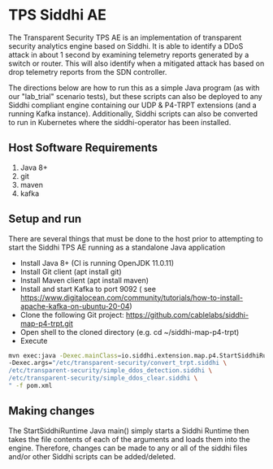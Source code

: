 # TPS Siddhi AE

The Transparent Security TPS AE is an implementation of transparent security
analytics engine based on Siddhi. It is able to identify a DDoS attack in about
1 second by examining telemetry reports generated by a switch or router. This
will also identify when a mitigated attack has based on drop telemetry reports
from the SDN controller.

The directions below are how to run this as a simple Java program (as with our
"lab_trial" scenario tests), but these scripts can also be deployed to any
Siddhi compliant engine containing our UDP & P4-TRPT extensions (and a running
Kafka instance). Additionally, Siddhi scripts can also be converted to run in
Kubernetes where the siddhi-operator has been installed.

## Host Software Requirements

1. Java 8+
1. git
1. maven
1. kafka

## Setup and run

There are several things that must be done to the host prior to attempting to
start the Siddhi TPS AE running as a standalone Java application

- Install Java 8+ (CI is running OpenJDK 11.0.11)
- Install Git client (apt install git)
- Install Maven client (apt install maven)
- Install and start Kafka to port 9092 (
  see https://www.digitalocean.com/community/tutorials/how-to-install-apache-kafka-on-ubuntu-20-04)
- Clone the following Git
  project: https://github.com/cablelabs/siddhi-map-p4-trpt.git
- Open shell to the cloned directory (e.g. cd ~/siddhi-map-p4-trpt)
- Execute

```bash
mvn exec:java -Dexec.mainClass=io.siddhi.extension.map.p4.StartSiddhiRuntime \
-Dexec.args="/etc/transparent-security/convert_trpt.siddhi \
/etc/transparent-security/simple_ddos_detection.siddhi \
/etc/transparent-security/simple_ddos_clear.siddhi \
" -f pom.xml
```

## Making changes

The StartSiddhiRuntime Java main() simply starts a Siddhi Runtime then takes
the file contents of each of the arguments and loads them into the engine.
Therefore, changes can be made to any or all of the siddhi files and/or other
Siddhi scripts can be added/deleted.
